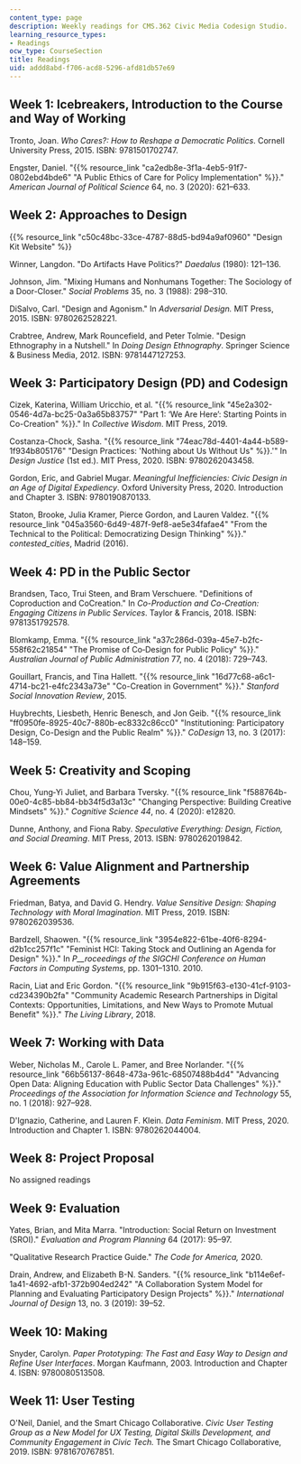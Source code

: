 ```yaml
---
content_type: page
description: Weekly readings for CMS.362 Civic Media Codesign Studio.
learning_resource_types:
- Readings
ocw_type: CourseSection
title: Readings
uid: addd8abd-f706-acd8-5296-afd81db57e69
---
```


Week 1: Icebreakers, Introduction to the Course and Way of Working
------------------------------------------------------------------

Tronto, Joan. _Who Cares?: How to Reshape a Democratic Politics_. Cornell University Press, 2015. ISBN: 9781501702747.

Engster, Daniel. "{{% resource_link "ca2edb8e-3f1a-4eb5-91f7-0802ebd4bde6" "A Public Ethics of Care for Policy Implementation" %}}." _American Journal of Political Science_ 64, no. 3 (2020): 621–633.

Week 2: Approaches to Design
----------------------------

{{% resource_link "c50c48bc-33ce-4787-88d5-bd94a9af0960" "Design Kit Website" %}}

Winner, Langdon. "Do Artifacts Have Politics?" _Daedalus_ (1980): 121–136.

Johnson, Jim. "Mixing Humans and Nonhumans Together: The Sociology of a Door-Closer." _Social Problems_ 35, no. 3 (1988): 298–310.

DiSalvo, Carl. "Design and Agonism." In _Adversarial Design._ MIT Press, 2015. ISBN: 9780262528221.

Crabtree, Andrew, Mark Rouncefield, and Peter Tolmie. "Design Ethnography in a Nutshell." In _Doing Design Ethnography_. Springer Science & Business Media, 2012. ISBN: 9781447127253.

Week 3: Participatory Design (PD) and Codesign
----------------------------------------------

Cizek, Katerina, William Uricchio, et al. "{{% resource_link "45e2a302-0546-4d7a-bc25-0a3a65b83757" "Part 1: ‘We Are Here’: Starting Points in Co-Creation" %}}." In _Collective Wisdom_. MIT Press, 2019. 

Costanza-Chock, Sasha. "{{% resource_link "74eac78d-4401-4a44-b589-1f934b805176" "Design Practices: 'Nothing about Us Without Us" %}}.'" In _Design Justice_ (1st ed.). MIT Press, 2020. ISBN: 9780262043458.

Gordon, Eric, and Gabriel Mugar. _Meaningful Inefficiencies: Civic Design in an Age of Digital Expediency_. Oxford University Press, 2020. Introduction and Chapter 3. ISBN: 9780190870133.

Staton, Brooke, Julia Kramer, Pierce Gordon, and Lauren Valdez. "{{% resource_link "045a3560-6d49-487f-9ef8-ae5e34fafae4" "From the Technical to the Political: Democratizing Design Thinking" %}}." _contested\_cities_, Madrid (2016).

Week 4: PD in the Public Sector
-------------------------------

Brandsen, Taco, Trui Steen, and Bram Verschuere. "Definitions of Coproduction and CoCreation." In _Co-Production and Co-Creation: Engaging Citizens in Public Services_. Taylor & Francis, 2018. ISBN: 9781351792578.

Blomkamp, Emma. "{{% resource_link "a37c286d-039a-45e7-b2fc-558f62c21854" "The Promise of Co‐Design for Public Policy" %}}." _Australian Journal of Public Administration_ 77, no. 4 (2018): 729–743.

Gouillart, Francis, and Tina Hallett. "{{% resource_link "16d77c68-a6c1-4714-bc21-e4fc2343a73e" "Co-Creation in Government" %}}." _Stanford Social Innovation Review_, 2015.

Huybrechts, Liesbeth, Henric Benesch, and Jon Geib. "{{% resource_link "ff0950fe-8925-40c7-880b-ec8332c86cc0" "Institutioning: Participatory Design, Co-Design and the Public Realm" %}}." _CoDesign_ 13, no. 3 (2017): 148–159.

Week 5: Creativity and Scoping
------------------------------

Chou, Yung‐Yi Juliet, and Barbara Tversky. "{{% resource_link "f588764b-00e0-4c85-bb84-bb34f5d3a13c" "Changing Perspective: Building Creative Mindsets" %}}." _Cognitive Science 44_, no. 4 (2020): e12820.

Dunne, Anthony, and Fiona Raby. _Speculative Everything: Design, Fiction, and Social Dreaming_. MIT Press, 2013. ISBN: 9780262019842.

Week 6: Value Alignment and Partnership Agreements
--------------------------------------------------

Friedman, Batya, and David G. Hendry. _Value Sensitive Design: Shaping Technology with Moral Imagination_. MIT Press, 2019. ISBN: 9780262039536.

Bardzell, Shaowen. "{{% resource_link "3954e822-61be-40f6-8294-d2b1cc257f1c" "Feminist HCI: Taking Stock and Outlining an Agenda for Design" %}}." In _P__roceedings of the SIGCHI Conference on Human Factors in Computing Systems_, pp. 1301–1310. 2010.

Racin, Liat and Eric Gordon. "{{% resource_link "9b915f63-e130-41cf-9103-cd234390b2fa" "Community Academic Research Partnerships in Digital Contexts: Opportunities, Limitations, and New Ways to Promote Mutual Benefit" %}}." _The Living Library_, 2018.

Week 7: Working with Data
-------------------------

Weber, Nicholas M., Carole L. Pamer, and Bree Norlander. "{{% resource_link "66b56137-8648-473a-961c-68507488b4d4" "Advancing Open Data: Aligning Education with Public Sector Data Challenges" %}}." _Proceedings of the Association for Information Science and Technology_ 55, no. 1 (2018): 927–928.

D'Ignazio, Catherine, and Lauren F. Klein. _Data Feminism_. MIT Press, 2020. Introduction and Chapter 1. ISBN: 9780262044004.

Week 8: Project Proposal
------------------------

No assigned readings

Week 9: Evaluation
------------------

Yates, Brian, and Mita Marra. "Introduction: Social Return on Investment (SROI)." _Evaluation and Program Planning_ 64 (2017): 95–97.

"Qualitative Research Practice Guide." _The Code for America,_ 2020.

Drain, Andrew, and Elizabeth B-N. Sanders. "{{% resource_link "b114e6ef-1a41-4692-afb1-372b904ed242" "A Collaboration System Model for Planning and Evaluating Participatory Design Projects" %}}." _International Journal of Design_ 13, no. 3 (2019): 39–52.

Week 10: Making
---------------

Snyder, Carolyn. _Paper Prototyping: The Fast and Easy Way to Design and Refine User Interfaces_. Morgan Kaufmann, 2003. Introduction and Chapter 4. ISBN: 9780080513508.

Week 11: User Testing
---------------------

O'Neil, Daniel, and the Smart Chicago Collaborative. _Civic User Testing Group as a New Model for UX Testing, Digital Skills Development, and Community Engagement in Civic Tech._ The Smart Chicago Collaborative, 2019. ISBN: 9781670767851.